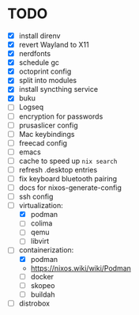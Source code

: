 # TODO

- [X] install direnv
- [X] revert Wayland to X11
- [X] nerdfonts
- [X] schedule gc
- [X] octoprint config
- [X] split into modules
- [X] install syncthing service
- [X] buku
- [ ] Logseq
- [ ] encryption for passwords
- [ ] prusaslicer config
- [ ] Mac keybindings
- [ ] freecad config
- [ ] emacs
- [ ] cache to speed up `nix search`
- [ ] refresh .desktop entries
- [ ] fix keyboard bluetooth pairing
- [ ] docs for nixos-generate-config
- [ ] ssh config
- [ ] virtualization:
  - [X] podman
  - [ ] colima
  - [ ] qemu
  - [ ] libvirt
- [ ] containerization: 
  - [X] podman
  - https://nixos.wiki/wiki/Podman
  - [ ] docker
  - [ ] skopeo
  - [ ] buildah
- [ ] distrobox
